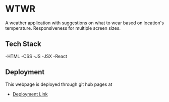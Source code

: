 # WTWR

A weather application with suggestions on what to wear based on location's temperature. Responsiveness for multiple screen sizes.

## Tech Stack

-HTML
-CSS
-JS
-JSX
-React

## Deployment

This webpage is deployed through git hub pages at

- [Deployment Link](https://brandon7495.github.io/se_project_react/)

